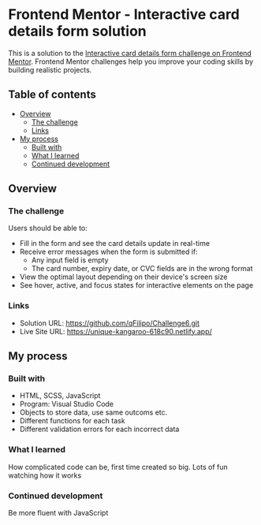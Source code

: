 # Frontend Mentor - Interactive card details form solution

This is a solution to the [Interactive card details form challenge on Frontend Mentor](https://www.frontendmentor.io/challenges/interactive-card-details-form-XpS8cKZDWw). Frontend Mentor challenges help you improve your coding skills by building realistic projects. 

## Table of contents

- [Overview](#overview)
  - [The challenge](#the-challenge)
  - [Links](#links)
- [My process](#my-process)
  - [Built with](#built-with)
  - [What I learned](#what-i-learned)
  - [Continued development](#continued-development)

## Overview

### The challenge

Users should be able to:

- Fill in the form and see the card details update in real-time
- Receive error messages when the form is submitted if:
  - Any input field is empty
  - The card number, expiry date, or CVC fields are in the wrong format
- View the optimal layout depending on their device's screen size
- See hover, active, and focus states for interactive elements on the page


### Links

- Solution URL: https://github.com/qFilipo/Challenge6.git
- Live Site URL: https://unique-kangaroo-618c90.netlify.app/

## My process

### Built with

- HTML, SCSS, JavaScript
- Program: Visual Studio Code
- Objects to store data, use same outcoms etc.
- Different functions for each task
- Different validation errors for each incorrect data

### What I learned

How complicated code can be, first time created so big. Lots of fun watching how it works

### Continued development

Be more fluent with JavaScript